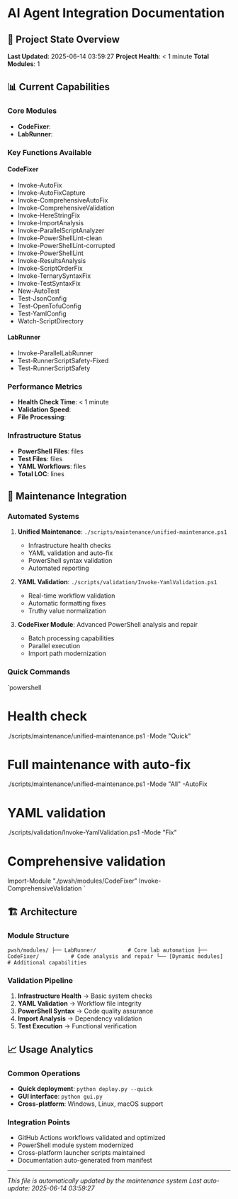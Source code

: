 # AI Agent Integration Documentation

## 🤖 Project State Overview

**Last Updated**: 2025-06-14 03:59:27
**Project Health**: < 1 minute
**Total Modules**: 1

## 📊 Current Capabilities

### Core Modules
- **CodeFixer**: 
- **LabRunner**: 

### Key Functions Available
#### CodeFixer
- Invoke-AutoFix
- Invoke-AutoFixCapture
- Invoke-ComprehensiveAutoFix
- Invoke-ComprehensiveValidation
- Invoke-HereStringFix
- Invoke-ImportAnalysis
- Invoke-ParallelScriptAnalyzer
- Invoke-PowerShellLint-clean
- Invoke-PowerShellLint-corrupted
- Invoke-PowerShellLint
- Invoke-ResultsAnalysis
- Invoke-ScriptOrderFix
- Invoke-TernarySyntaxFix
- Invoke-TestSyntaxFix
- New-AutoTest
- Test-JsonConfig
- Test-OpenTofuConfig
- Test-YamlConfig
- Watch-ScriptDirectory

#### LabRunner
- Invoke-ParallelLabRunner
- Test-RunnerScriptSafety-Fixed
- Test-RunnerScriptSafety



### Performance Metrics
- **Health Check Time**: < 1 minute
- **Validation Speed**: 
- **File Processing**: 

### Infrastructure Status
- **PowerShell Files**:  files
- **Test Files**:  files
- **YAML Workflows**:  files
- **Total LOC**:  lines

## 🔧 Maintenance Integration

### Automated Systems
1. **Unified Maintenance**: `./scripts/maintenance/unified-maintenance.ps1`
   - Infrastructure health checks
   - YAML validation and auto-fix
   - PowerShell syntax validation
   - Automated reporting

2. **YAML Validation**: `./scripts/validation/Invoke-YamlValidation.ps1`
   - Real-time workflow validation
   - Automatic formatting fixes
   - Truthy value normalization

3. **CodeFixer Module**: Advanced PowerShell analysis and repair
   - Batch processing capabilities
   - Parallel execution
   - Import path modernization

### Quick Commands
`powershell
# Health check
./scripts/maintenance/unified-maintenance.ps1 -Mode "Quick"

# Full maintenance with auto-fix
./scripts/maintenance/unified-maintenance.ps1 -Mode "All" -AutoFix

# YAML validation
./scripts/validation/Invoke-YamlValidation.ps1 -Mode "Fix"

# Comprehensive validation
Import-Module "./pwsh/modules/CodeFixer"
Invoke-ComprehensiveValidation
`

## 🏗️ Architecture

### Module Structure
`
pwsh/modules/
├── LabRunner/          # Core lab automation
├── CodeFixer/          # Code analysis and repair
└── [Dynamic modules]   # Additional capabilities
`

### Validation Pipeline
1. **Infrastructure Health** → Basic system checks
2. **YAML Validation** → Workflow file integrity
3. **PowerShell Syntax** → Code quality assurance
4. **Import Analysis** → Dependency validation
5. **Test Execution** → Functional verification

## 📈 Usage Analytics

### Common Operations
- **Quick deployment**: `python deploy.py --quick`
- **GUI interface**: `python gui.py`
- **Cross-platform**: Windows, Linux, macOS support

### Integration Points
- GitHub Actions workflows validated and optimized
- PowerShell module system modernized
- Cross-platform launcher scripts maintained
- Documentation auto-generated from manifest

---
*This file is automatically updated by the maintenance system*
*Last auto-update: 2025-06-14 03:59:27*
